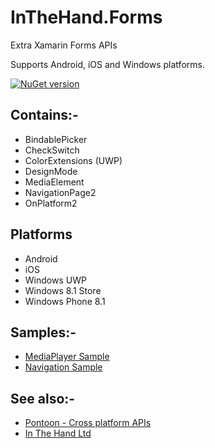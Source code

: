 
# InTheHand.Forms
Extra Xamarin Forms APIs

Supports Android, iOS and Windows platforms.

[![NuGet version](https://badge.fury.io/nu/inthehand.forms.svg)](https://badge.fury.io/nu/inthehand.forms)

## Contains:-
- BindablePicker
- CheckSwitch
- ColorExtensions (UWP)
- DesignMode
- MediaElement
- NavigationPage2
- OnPlatform2

## Platforms
- Android
- iOS
- Windows UWP
- Windows 8.1 Store
- Windows Phone 8.1

## Samples:-
- [MediaPlayer Sample](https://github.com/inthehand/InTheHand.Forms/tree/master/MediaPlayerSample/MediaPlayerSample)
- [Navigation Sample](https://github.com/inthehand/InTheHand.Forms/tree/master/XamarinFormsNavigation)

## See also:-
- [Pontoon - Cross platform APIs](https://github.com/inthehand/Pontoon)
- [In The Hand Ltd](http://inthehand.com)

